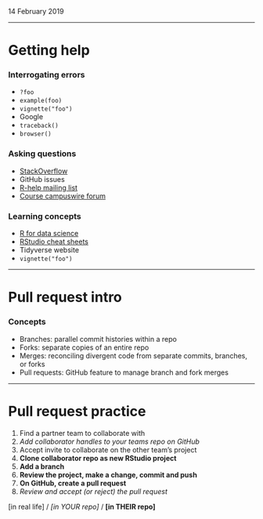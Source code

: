 14 February 2019

---

# Getting help

### Interrogating errors
* `?foo`
* `example(foo)`
* `vignette("foo")`
* Google
* `traceback()`
* `browser()`

### Asking questions
* [StackOverflow](https://stackoverflow.com/)
* GitHub issues
* [R-help mailing list](https://stat.ethz.ch/mailman/listinfo/r-help)
* [Course campuswire forum](https://campuswire.com/c/G36606F8A)

### Learning concepts
* [R for data science](https://r4ds.had.co.nz/)
* [RStudio cheat sheets](https://www.rstudio.com/resources/cheatsheets/)
* Tidyverse website
* `vignette("foo")`


----

# Pull request intro

### Concepts
* Branches: parallel commit histories within a repo
* Forks: separate copies of an entire repo
* Merges: reconciling divergent code from separate commits, branches, or forks
* Pull requests: GitHub feature to manage branch and fork merges


----

# Pull request practice

1. Find a partner team to collaborate with
2. *Add collaborator handles to your teams repo on GitHub*
3. Accept invite to collaborate on the other team’s project
4. **Clone collaborator repo as new RStudio project**
5. **Add a branch**
6. **Review the project, make a change, commit and push**
7. **On GitHub, create a pull request**
8. *Review and accept (or reject) the pull request*

[in real life] / *[in YOUR repo]* / **[in THEIR repo]**